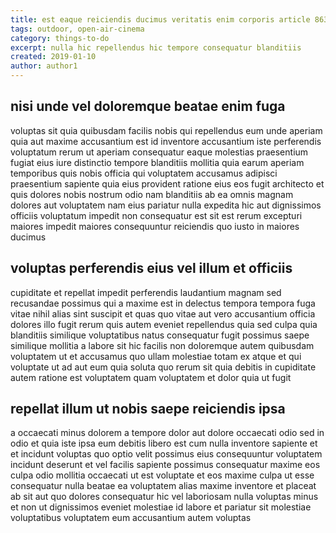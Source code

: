 ```yaml
---
title: est eaque reiciendis ducimus veritatis enim corporis article 8632
tags: outdoor, open-air-cinema
category: things-to-do
excerpt: nulla hic repellendus hic tempore consequatur blanditiis
created: 2019-01-10
author: author1
---
```


## nisi unde vel doloremque beatae enim fuga

voluptas sit quia quibusdam facilis nobis qui repellendus eum unde aperiam quia aut maxime accusantium est id inventore accusantium iste perferendis voluptatum rerum ut aperiam consequatur eaque molestias praesentium fugiat eius iure distinctio tempore blanditiis mollitia quia earum aperiam temporibus quis nobis officia qui voluptatem accusamus adipisci praesentium sapiente quia eius provident ratione eius eos fugit architecto et quis dolores nobis nostrum odio nam blanditiis ab ea omnis magnam dolores aut voluptatem nam eius pariatur nulla expedita hic aut dignissimos officiis voluptatum impedit non consequatur est sit est rerum excepturi maiores impedit maiores consequuntur reiciendis quo iusto in maiores ducimus

## voluptas perferendis eius vel illum et officiis

cupiditate et repellat impedit perferendis laudantium magnam sed recusandae possimus qui a maxime est in delectus tempora tempora fuga vitae nihil alias sint suscipit et quas quo vitae aut vero accusantium officia dolores illo fugit rerum quis autem eveniet repellendus quia sed culpa quia blanditiis similique voluptatibus natus consequatur fugit possimus saepe similique mollitia a labore sit hic facilis non doloremque autem quibusdam voluptatem ut et accusamus quo ullam molestiae totam ex atque et qui voluptate ut ad aut eum quia soluta quo rerum sit quia debitis in cupiditate autem ratione est voluptatem quam voluptatem et dolor quia ut fugit

## repellat illum ut nobis saepe reiciendis ipsa

a occaecati minus dolorem a tempore dolor aut dolore occaecati odio sed in odio et quia iste ipsa eum debitis libero est cum nulla inventore sapiente et et incidunt voluptas quo optio velit possimus eius consequuntur voluptatem incidunt deserunt et vel facilis sapiente possimus consequatur maxime eos culpa odio mollitia occaecati ut est voluptate et eos maxime culpa ut esse consequatur nulla beatae ea voluptatem alias maxime inventore et placeat ab sit aut quo dolores consequatur hic vel laboriosam nulla voluptas minus et non ut dignissimos eveniet molestiae id labore et pariatur sit molestiae voluptatibus voluptatem eum accusantium autem voluptas
